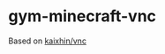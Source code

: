 # gym-minecraft-vnc

Based on [kaixhin/vnc](https://github.com/Kaixhin/dockerfiles/tree/master/vnc)
